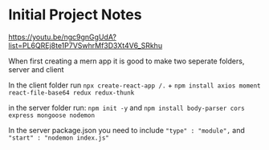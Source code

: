 # Initial Project Notes

https://youtu.be/ngc9gnGgUdA?list=PL6QREj8te1P7VSwhrMf3D3Xt4V6_SRkhu

When first creating a mern app it is good to make two seperate folders, server and client

In the client folder run `npx create-react-app /.` + `npm install axios moment react-file-base64 redux redux-thunk`

in the server folder run: `npm init -y` and `npm install body-parser cors express mongoose nodemon` 

In the server package.json you need to include `"type" : "module",` and `"start" : "nodemon index.js"`

